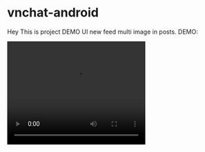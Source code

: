 # vnchat-android
Hey This is project DEMO UI new feed multi image in posts.
DEMO:

<video width="320" height="240" controls>
  <source src="https://user-images.githubusercontent.com/41661101/120091169-cd310700-c132-11eb-8e7e-992fdbce5819.mp4" type="video/mp4">
</video>

